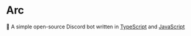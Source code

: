 # Arc
🤖 A simple open-source Discord bot written in [TypeScript](https://www.typescriptlang.org/ 'TypeScript') and [JavaScript](https://www.javascript.com 'JavaScript')
